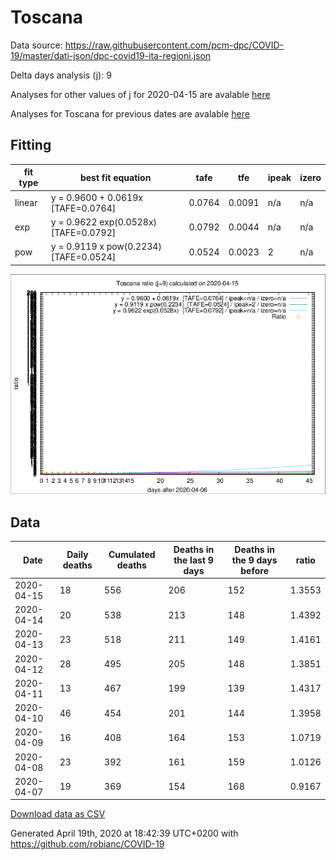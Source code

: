 # Toscana

Data source: https://raw.githubusercontent.com/pcm-dpc/COVID-19/master/dati-json/dpc-covid19-ita-regioni.json

Delta days analysis (j): 9

Analyses for other values of j for 2020-04-15 are avalable [here](../2020-04-15/README.md)

Analyses for Toscana for previous dates are avalable [here](../README.md)

## Fitting 
|fit type|best fit equation|tafe|tfe|ipeak|izero|
|-------|-----|--------|------|---|---|
|linear|y = 0.9600 + 0.0619x  [TAFE=0.0764]|0.0764|0.0091|n/a|n/a|
|exp|y = 0.9622 exp(0.0528x)  [TAFE=0.0792]|0.0792|0.0044|n/a|n/a|
|pow|y = 0.9119 x pow(0.2234)  [TAFE=0.0524]|0.0524|0.0023|2|n/a|

![Plot](COVID-19_toscana_j9_2020-04-15.png)

## Data
|Date|Daily deaths|Cumulated deaths|Deaths in the last 9 days|Deaths in the 9 days before|ratio|
|----|----------|-----------|-------|--------------------|-----|
|2020-04-15|18|556|206|152|1.3553|
|2020-04-14|20|538|213|148|1.4392|
|2020-04-13|23|518|211|149|1.4161|
|2020-04-12|28|495|205|148|1.3851|
|2020-04-11|13|467|199|139|1.4317|
|2020-04-10|46|454|201|144|1.3958|
|2020-04-09|16|408|164|153|1.0719|
|2020-04-08|23|392|161|159|1.0126|
|2020-04-07|19|369|154|168|0.9167|

[Download data as CSV](COVID-19_toscana_j9_2020-04-15.csv)

Generated April 19th, 2020 at 18:42:39 UTC+0200 with https://github.com/robianc/COVID-19

